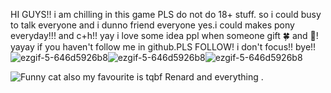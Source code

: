 HI GUYS!! i am chilling in this game PLS do not do 18+ stuff. so i could busy to talk everyone and i dunno friend everyone yes.i could makes pony everyday!!! and c+h!! yay i love some idea ppl when someone gift 🍀 and 🦪! yayay if you haven't follow me in github.PLS FOLLOW! i don't focus!! bye!!![ezgif-5-646d5926b8](https://github.com/user-attachments/assets/e26ba1ed-bc16-449c-a3b6-67e2e59c7ba9)![ezgif-5-646d5926b8](https://github.com/user-attachments/assets/e26ba1ed-bc16-449c-a3b6-67e2e59c7ba9)![ezgif-5-646d5926b8](https://github.com/user-attachments/assets/e26ba1ed-bc16-449c-a3b6-67e2e59c7ba9)

![Funny cat](https://media.giphy.com/media/JIX9t2j0ZTN9S/giphy.gif)
also my favourite is tqbf Renard and everything .
